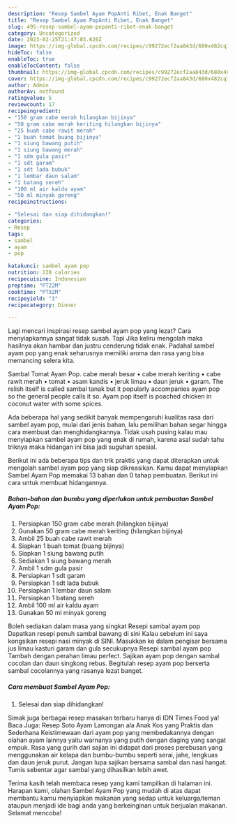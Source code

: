 ```yaml
---
description: "Resep Sambel Ayam PopAnti Ribet, Enak Banget"
title: "Resep Sambel Ayam PopAnti Ribet, Enak Banget"
slug: 495-resep-sambel-ayam-popanti-ribet-enak-banget
category: Uncategorized
date: 2023-02-25T21:47:03.626Z
image: https://img-global.cpcdn.com/recipes/c99272ecf2aa843d/680x482cq70/sambel-ayam-pop-foto-resep-utama.jpg
hideToc: false
enableToc: true
enableTocContent: false
thumbnail: https://img-global.cpcdn.com/recipes/c99272ecf2aa843d/680x482cq70/sambel-ayam-pop-foto-resep-utama.jpg
cover: https://img-global.cpcdn.com/recipes/c99272ecf2aa843d/680x482cq70/sambel-ayam-pop-foto-resep-utama.jpg
author: Admin
authorAv: notfound
ratingvalue: 5
reviewcount: 17
recipeingredient:
- "150 gram cabe merah hilangkan bijinya"
- "50 gram cabe merah keriting hilangkan bijinya"
- "25 buah cabe rawit merah"
- "1 buah tomat buang bijinya"
- "1 siung bawang putih"
- "1 siung bawang merah"
- "1 sdm gula pasir"
- "1 sdt garam"
- "1 sdt lada bubuk"
- "1 lembar daun salam"
- "1 batang sereh"
- "100 ml air kaldu ayam"
- "50 ml minyak goreng"
recipeinstructions:

- "Selesai dan siap dihidangkan!"
categories:
- Resep
tags:
- sambel
- ayam
- pop

katakunci: sambel ayam pop 
nutrition: 228 calories
recipecuisine: Indonesian
preptime: "PT22M"
cooktime: "PT32M"
recipeyield: "3"
recipecategory: Dinner

---
```



Lagi mencari inspirasi resep sambel ayam pop yang lezat? Cara menyiapkannya sangat tidak susah. Tapi Jika keliru mengolah maka hasilnya akan hambar dan justru cenderung tidak enak. Padahal sambel ayam pop yang enak seharusnya memiliki aroma dan rasa yang bisa memancing selera kita.


Sambal Tomat Ayam Pop. cabe merah besar • cabe merah keriting • cabe rawit merah • tomat • asam kandis • jeruk limau • daun jeruk • garam. The relish itself is called sambal tanak but it popularly accompanies ayam pop so the general people calls it so. Ayam pop itself is poached chicken in coconut water with some spices.

Ada beberapa hal yang sedikit banyak mempengaruhi kualitas rasa dari sambel ayam pop, mulai dari jenis bahan, lalu pemilihan bahan segar hingga cara membuat dan menghidangkannya. Tidak usah pusing kalau mau menyiapkan sambel ayam pop yang enak di rumah, karena asal sudah tahu triknya maka hidangan ini bisa jadi suguhan spesial.


Berikut ini ada beberapa tips dan trik praktis yang dapat diterapkan untuk mengolah sambel ayam pop yang siap dikreasikan. Kamu dapat menyiapkan Sambel Ayam Pop memakai 13 bahan dan 0 tahap pembuatan. Berikut ini cara untuk membuat hidangannya.

<!--inarticleads1-->

##### Bahan-bahan dan bumbu yang diperlukan untuk pembuatan Sambel Ayam Pop:

1. Persiapkan 150 gram cabe merah (hilangkan bijinya)
1. Gunakan 50 gram cabe merah keriting (hilangkan bijinya)
1. Ambil 25 buah cabe rawit merah
1. Siapkan 1 buah tomat (buang bijinya)
1. Siapkan 1 siung bawang putih
1. Sediakan 1 siung bawang merah
1. Ambil 1 sdm gula pasir
1. Persiapkan 1 sdt garam
1. Persiapkan 1 sdt lada bubuk
1. Persiapkan 1 lembar daun salam
1. Persiapkan 1 batang sereh
1. Ambil 100 ml air kaldu ayam
1. Gunakan 50 ml minyak goreng


Boleh sediakan dalam masa yang singkat Resepi sambal ayam pop Dapatkan resepi penuh sambal bawang di sini Kalau sebelum ini saya kongsikan resepi nasi minyak di SINI. Masukkan ke dalam pengisar bersama jus limau kasturi garam dan gula secukupnya Resepi sambal ayam pop Tambah dengan perahan limau perfect. Sajikan ayam pop dengan sambal cocolan dan daun singkong rebus. Begitulah resep ayam pop berserta sambal cocolannya yang rasanya lezat banget. 

<!--inarticleads2-->

##### Cara membuat Sambel Ayam Pop:


1. Selesai dan siap dihidangkan!

Simak juga berbagai resep masakan terbaru hanya di IDN Times Food ya! Baca Juga: Resep Soto Ayam Lamongan ala Anak Kos yang Praktis dan Sederhana Keistimewaan dari ayam pop yang membedakannya dengan olahan ayam lainnya yaitu warnanya yang putih dengan daging yang sangat empuk. Rasa yang gurih dari sajian ini didapat dari proses perebusan yang menggunakan air kelapa dan bumbu-bumbu seperti serai, jahe, lengkuas dan daun jeruk purut. Jangan lupa sajikan bersama sambal dan nasi hangat. Tumis sebentar agar sambal yang dihasilkan lebih awet. 

Terima kasih telah membaca resep yang kami tampilkan di halaman ini. Harapan kami, olahan Sambel Ayam Pop yang mudah di atas dapat membantu kamu menyiapkan makanan yang sedap untuk keluarga/teman ataupun menjadi ide bagi anda yang berkeinginan untuk berjualan makanan. Selamat mencoba!
